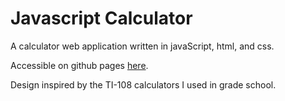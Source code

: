 # Javascript Calculator
A calculator web application written in javaScript, html, and css.

Accessible on github pages [here](https://jytrowbridge.github.io/web-calculator/).

Design inspired by the TI-108 calculators I used in grade school.